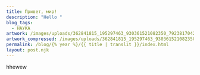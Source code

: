 ```yaml
---
title: Привет, мир!
description: "Hello "
blog_tags:
  - НАУКА
artwork: /images/uploads/362841815_195297463_930361521082350_7923817042515047013_n.jpg
artwork_compressed: /images/uploads/362841815_195297463_930361521082350_7923817042515047013_n.webp
permalink: /blog/{% year %}/{{ title | translit }}/index.html
layout: post.njk
---
```

hhewew